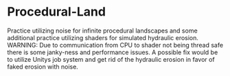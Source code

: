 # Procedural-Land
 Practice utilizing noise for infinite procedural landscapes and some additional practice utilizing shaders for simulated hydraulic erosion. WARNING: Due to communication from CPU to shader not being thread safe there is some janky-ness and performance issues. A possible fix would be to utilize Unitys job system and get rid of the hydraulic erosion in favor of faked erosion with noise. 
